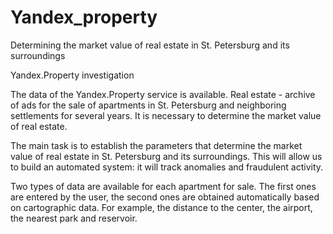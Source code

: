 # Yandex_property
Determining the market value of real estate in St. Petersburg and its surroundings

Yandex.Property investigation

The data of the Yandex.Property service is available. Real estate - archive of ads for the sale of apartments in St. Petersburg and neighboring settlements for several years. It is necessary to determine the market value of real estate. 

The main task is to establish the parameters that determine the market value of real estate in St. Petersburg and its surroundings. This will allow us to build an automated system: it will track anomalies and fraudulent activity.

Two types of data are available for each apartment for sale. The first ones are entered by the user, the second ones are obtained automatically based on cartographic data. For example, the distance to the center, the airport, the nearest park and reservoir.
